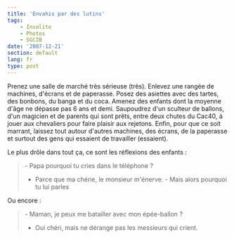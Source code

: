```yaml
---
title: 'Envahis par des lutins'
tags:
    - Insolite
    - Photos
    - SGCIB
date: '2007-12-21'
section: default
lang: fr
type: post
---
```


Prenez une salle de marché très sérieuse (très).
Enlevez une rangée de machines, d'écrans et de paperasse.
Posez des asiettes avec des tartes, des bonbons, du banga et du coca.
Amenez des enfants dont la moyenne d'âge ne dépasse pas 6 ans et demi.
Saupoudrez d'un sculteur de ballons, d'un magicien et de parents qui sont prêts, entre deux chutes du Cac40, à jouer aux chevaliers pour faire plaisir aux rejetons.
Enfin, pour que ce soit marrant, laissez tout autour d'autres machines, des écrans, de la paperasse et surtout des gens qui essaient de travailler (essaient).

Le plus drôle dans tout ça, ce sont les réflexions des enfants&nbsp;:

> &#45; Papa pourquoi tu cries dans le téléphone&nbsp;?  
>   - Parce que ma chérie, le monsieur m'énerve. - Mais alors pourquoi tu lui parles

Ou encore :

> &#45; Maman, je peux me batailler avec mon épée-ballon&nbsp;?  
>   - Oui chéri, mais ne dérange pas les messieurs qui crient.